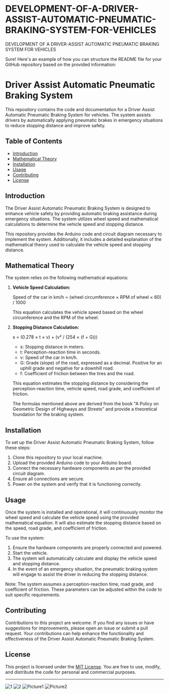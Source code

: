 # DEVELOPMENT-OF-A-DRIVER-ASSIST-AUTOMATIC-PNEUMATIC-BRAKING-SYSTEM-FOR-VEHICLES
DEVELOPMENT OF A DRIVER-ASSIST AUTOMATIC PNEUMATIC BRAKING SYSTEM FOR VEHICLES

Sure! Here's an example of how you can structure the README file for your GitHub repository based on the provided information:

# Driver Assist Automatic Pneumatic Braking System

This repository contains the code and documentation for a Driver Assist Automatic Pneumatic Braking System for vehicles. The system assists drivers by automatically applying pneumatic brakes in emergency situations to reduce stopping distance and improve safety.

## Table of Contents

- [Introduction](#introduction)
- [Mathematical Theory](#mathematical-theory)
- [Installation](#installation)
- [Usage](#usage)
- [Contributing](#contributing)
- [License](#license)

## Introduction

The Driver Assist Automatic Pneumatic Braking System is designed to enhance vehicle safety by providing automatic braking assistance during emergency situations. The system utilizes wheel speed and mathematical calculations to determine the vehicle speed and stopping distance.

This repository provides the Arduino code and circuit diagram necessary to implement the system. Additionally, it includes a detailed explanation of the mathematical theory used to calculate the vehicle speed and stopping distance.

## Mathematical Theory

The system relies on the following mathematical equations:

1. **Vehicle Speed Calculation:**

   Speed of the car in km/h = (wheel circumference × RPM of wheel × 60) / 1000

   This equation calculates the vehicle speed based on the wheel circumference and the RPM of the wheel.

2. **Stopping Distance Calculation:**

   s = (0.278 × t × v) + (v² / (254 × (f + G)))

   - s: Stopping distance in meters.
   - t: Perception-reaction time in seconds.
   - v: Speed of the car in km/h.
   - G: Grade (slope) of the road, expressed as a decimal. Positive for an uphill grade and negative for a downhill road.
   - f: Coefficient of friction between the tires and the road.

   This equation estimates the stopping distance by considering the perception-reaction time, vehicle speed, road grade, and coefficient of friction.

   The formulas mentioned above are derived from the book "A Policy on Geometric Design of Highways and Streets" and provide a theoretical foundation for the braking system.

## Installation

To set up the Driver Assist Automatic Pneumatic Braking System, follow these steps:

1. Clone this repository to your local machine.
2. Upload the provided Arduino code to your Arduino board.
3. Connect the necessary hardware components as per the provided circuit diagram.
4. Ensure all connections are secure.
5. Power on the system and verify that it is functioning correctly.

## Usage

Once the system is installed and operational, it will continuously monitor the wheel speed and calculate the vehicle speed using the provided mathematical equation. It will also estimate the stopping distance based on the speed, road grade, and coefficient of friction.

To use the system:

1. Ensure the hardware components are properly connected and powered.
2. Start the vehicle.
3. The system will automatically calculate and display the vehicle speed and stopping distance.
4. In the event of an emergency situation, the pneumatic braking system will engage to assist the driver in reducing the stopping distance.

Note: The system assumes a perception-reaction time, road grade, and coefficient of friction. These parameters can be adjusted within the code to suit specific requirements.

## Contributing

Contributions to this project are welcome. If you find any issues or have suggestions for improvements, please open an issue or submit a pull request. Your contributions can help enhance the functionality and effectiveness of the Driver Assist Automatic Pneumatic Braking System.

## License

This project is licensed under the [MIT License](LICENSE). You are free to use, modify, and distribute the code for personal and commercial purposes.

---

![1](https://github.com/GAMMeegasthanne/DEVELOPMENT-OF-A-DRIVER-ASSIST-AUTOMATIC-PNEUMATIC-BRAKING-SYSTEM-FOR-VEHICLES/assets/80336398/421dede7-9c4e-43ca-b1b9-d2fc8faabb3d)
![2](https://github.com/GAMMeegasthanne/DEVELOPMENT-OF-A-DRIVER-ASSIST-AUTOMATIC-PNEUMATIC-BRAKING-SYSTEM-FOR-VEHICLES/assets/80336398/b8f4443c-8204-4318-9518-020995060fbe)
![Picture1](https://github.com/GAMMeegasthanne/DEVELOPMENT-OF-A-DRIVER-ASSIST-AUTOMATIC-PNEUMATIC-BRAKING-SYSTEM-FOR-VEHICLES/assets/80336398/158482e4-baef-4f7c-96ee-73fc6f589744)
![Picture2](https://github.com/GAMMeegasthanne/DEVELOPMENT-OF-A-DRIVER-ASSIST-AUTOMATIC-PNEUMATIC-BRAKING-SYSTEM-FOR-VEHICLES/assets/80336398/f7689b01-a7bc-4d8a-b163-da0118058a20)
